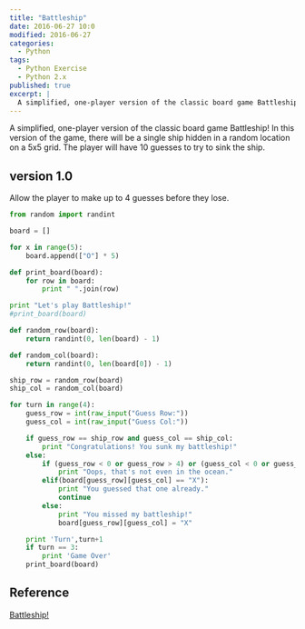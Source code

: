```yaml
---
title: "Battleship"
date: 2016-06-27 10:0
modified: 2016-06-27
categories:
  - Python
tags:
  - Python Exercise
  - Python 2.x
published: true
excerpt: |
  A simplified, one-player version of the classic board game Battleship!
---
```

A simplified, one-player version of the classic board game Battleship! In this version of the game, there will be a single ship hidden in a random location on a 5x5 grid. The player will have 10 guesses to try to sink the ship.

## version 1.0

Allow the player to make up to 4 guesses before they lose.

```python
from random import randint

board = []

for x in range(5):
    board.append(["O"] * 5)

def print_board(board):
    for row in board:
        print " ".join(row)

print "Let's play Battleship!"
#print_board(board)

def random_row(board):
    return randint(0, len(board) - 1)

def random_col(board):
    return randint(0, len(board[0]) - 1)

ship_row = random_row(board)
ship_col = random_col(board)

for turn in range(4):
    guess_row = int(raw_input("Guess Row:"))
    guess_col = int(raw_input("Guess Col:"))

    if guess_row == ship_row and guess_col == ship_col:
        print "Congratulations! You sunk my battleship!"
    else:
        if (guess_row < 0 or guess_row > 4) or (guess_col < 0 or guess_col > 4):
            print "Oops, that's not even in the ocean."
        elif(board[guess_row][guess_col] == "X"):
            print "You guessed that one already."
            continue
        else:
            print "You missed my battleship!"
            board[guess_row][guess_col] = "X"

    print 'Turn',turn+1
    if turn == 3:
        print 'Game Over'
    print_board(board)
```

## Reference

[Battleship!](https://www.codecademy.com/en/courses/python-beginner-en-4XuFm/0/1?curriculum_id=4f89dab3d788890003000096)
